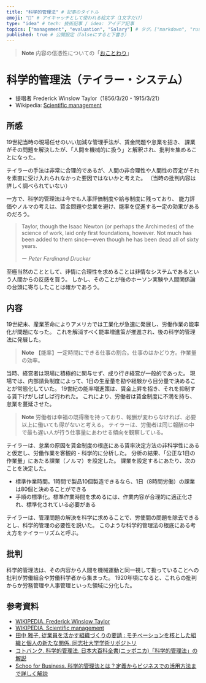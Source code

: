 ```yaml
---
title: "科学的管理法" # 記事のタイトル
emoji: "🔬" # アイキャッチとして使われる絵文字（1文字だけ）
type: "idea" # tech: 技術記事 / idea: アイデア記事
topics: ["management", "evaluation", "Salary"] # タグ。["markdown", "rust", "aws"]のように指定する
published: true # 公開設定（falseにすると下書き）
---
```


> **Note** 内容の信憑性についての「[おことわり](https://github.com/YukiMatsumura/knowledge/blob/main/NOTICE.md)」

# 科学的管理法（テイラー・システム）

 - 提唱者 Frederick Winslow Taylor（1856/3/20 - 1915/3/21）
 - Wikipedia: [Scientific management](https://en.wikipedia.org/wiki/Scientific_management)

## 所感

19世紀当時の現場任せのいい加減な管理手法が、賃金問題や怠業を招き、
課業がその問題を解決したが、「人間を機械的に扱う」と解釈され、批判を集めることになった。

テイラーの手法は非常に合理的であるが、人間の非合理性や人間性の否定がそれを素直に受け入れられなかった要因ではないかと考えた。
（当時の批判内容は詳しく調べられていない）

一方で、科学的管理法は今でも人事評価制度や給与制度に残っており、
能力評価やノルマの考えは、賃金問題や怠業を避け、能率を促進する一定の効果があるのだろう。

> Taylor, though the Isaac Newton (or perhaps the Archimedes) of the science of work, laid only first foundations, however. Not much has been added to them since—even though he has been dead all of sixty years.
> 
> ー _Peter Ferdinand Drucker_

至極当然のこととして、非情に合理性を求めることは非情なシステムであるという人間からの反感を買う。
しかし、そのことが後のホーソン実験や人間関係論の台頭に寄与したことは確かであろう。

## 内容

19世紀末、産業革命によりアメリカでは工業化が急速に発展し、労働作業の能率化が問題になった。
これを解消すべく能率増進策が推進され、後の科学的管理法に発展した。

> **Note** 【能率】一定時間にできる仕事の割合。仕事のはかどり方。作業量の効率。

当時、経営者は現場に積極的に関与せず、成り行き経営が一般的であった。
現場では、内部請負制度によって、1日の生産量を勘や経験から目分量で決めることが常態化していた。
19世紀の能率増進策は、賃金上昇を招き、それを抑制する賃下げがしばしば行われた。
これにより、労働者は賃金制度に不満を持ち、怠業を蔓延させた。

> **Note** 労働者は幸福の既得権を持っており、報酬が変わらなければ、必要以上に働いても得がないと考える。
> テイラーは、労働者は同じ報酬の中で最も遅い人が行う仕事量にあわせる傾向を観察している。

テイラーは、怠業の原因を賃金制度の根底にある賃率決定方法の非科学性にあると仮定し、労働作業を客観的・科学的に分析した。
分析の結果、「公正な1日の作業量」にあたる課業（ノルマ）を設定した。
課業を設定するにあたり、次のことを決定した。

 - 標準作業時間。1時間で製品10個製造できるなら、1日（8時間労働）の課業は80個と決めることができる
 - 手順の標準化。標準作業時間を求めるには、作業内容が合理的に適正化され、標準化されている必要がある

テイラーは、管理問題の解決を科学に求めることで、労使間の問題を除去できるとし、科学的管理の必要性を説いた。
このような科学的管理法の根底にある考え方をテイラーリズムと呼ぶ。

## 批判

科学的管理法は、その内容から人間を機械運動と同一視して扱っていることへの批判が労働組合や労働科学者から集まった。
1920年頃になると、これらの批判からか労務管理や人事管理といった領域に分化した。

## 参考資料

 - [WIKIPEDIA. Frederick Winslow Taylor](https://en.wikipedia.org/wiki/Frederick_Winslow_Taylor)
 - [WIKIPEDIA. Scientific management](https://en.wikipedia.org/wiki/Scientific_management)
 - [田中 雅子, 従業員を活かす組織づくりの要請 : モチベーションを核とした組織と個人の新たな関係, 同志社大学学術リポジトリ](https://doshisha.repo.nii.ac.jp/?action=pages_view_main&active_action=repository_view_main_item_detail&item_id=12016&item_no=1&page_id=13&block_id=100)
 - [コトバンク. 科学的管理法. 日本大百科全書(ニッポニカ)「科学的管理法」の解説](https://kotobank.jp/word/%E7%A7%91%E5%AD%A6%E7%9A%84%E7%AE%A1%E7%90%86%E6%B3%95-43336)
 - [Schoo for Business. 科学的管理法とは？定義からビジネスでの活用方法まで詳しく解説](https://schoo.jp/biz/column/833)
 